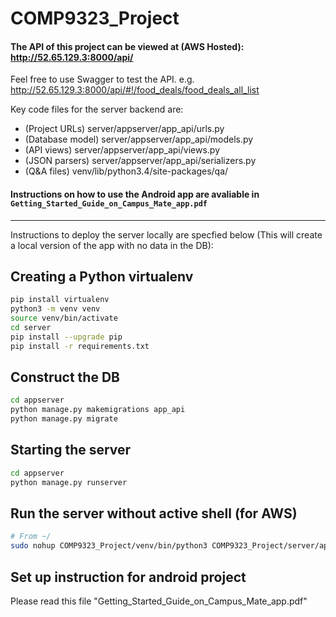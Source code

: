 # COMP9323_Project

#### The API of this project can be viewed at (AWS Hosted): http://52.65.129.3:8000/api/
Feel free to use Swagger to test the API. e.g. http://52.65.129.3:8000/api/#!/food_deals/food_deals_all_list 

Key code files for the server backend are:
* (Project URLs) server/appserver/app_api/urls.py
* (Database model) server/appserver/app_api/models.py
* (API views) server/appserver/app_api/views.py
* (JSON parsers) server/appserver/app_api/serializers.py
* (Q&A files) venv/lib/python3.4/site-packages/qa/

#### Instructions on how to use the Android app are avaliable in `Getting_Started_Guide_on_Campus_Mate_app.pdf`
---
Instructions to deploy the server locally are specfied below (This will create a local version of the app with no data in the DB):

## Creating a Python virtualenv
```bash
pip install virtualenv
python3 -m venv venv
source venv/bin/activate
cd server
pip install --upgrade pip
pip install -r requirements.txt
```

## Construct the DB
```bash
cd appserver
python manage.py makemigrations app_api
python manage.py migrate
```

## Starting the server
```bash
cd appserver
python manage.py runserver
```

## Run the server without active shell (for AWS)
```bash
# From ~/
sudo nohup COMP9323_Project/venv/bin/python3 COMP9323_Project/server/appserver/manage.py runserver 0:8000
```

## Set up instruction for android project
Please read this file "Getting_Started_Guide_on_Campus_Mate_app.pdf"
